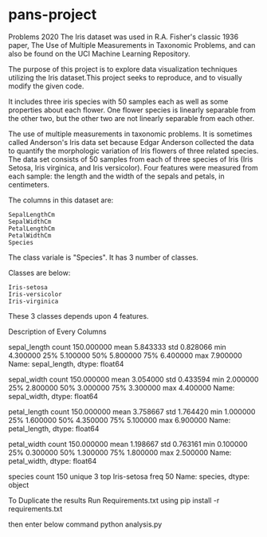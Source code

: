 # pans-project
Problems 2020
The Iris dataset was used in R.A. Fisher's classic 1936 paper, The Use of Multiple Measurements in Taxonomic Problems, and can also be found on the UCI Machine Learning Repository.

The purpose of this project is to explore data visualization techniques utilizing the Iris dataset.This project seeks to reproduce, and to visually modify the given code.

It includes three iris species with 50 samples each as well as some properties about each flower. One flower species is linearly separable from the other two, but the other two are not linearly separable from each other.

The use of multiple measurements in taxonomic problems. It is sometimes called Anderson's Iris data set because Edgar Anderson collected the data to quantify the morphologic variation of Iris flowers of three related species. The data set consists of 50 samples from each of three species of Iris (Iris Setosa, Iris virginica, and Iris versicolor). Four features were measured from each sample: the length and the width of the sepals and petals, in centimeters.

The columns in this dataset are:

    SepalLengthCm
    SepalWidthCm
    PetalLengthCm
    PetalWidthCm
    Species


The class variale is "Species". It has 3 number of classes.

Classes are below:

	Iris-setosa
	Iris-versicolor
	Iris-virginica

These 3 classes depends upon 4 features.

Description of Every Columns

sepal_length
count    150.000000
mean       5.843333
std        0.828066
min        4.300000
25%        5.100000
50%        5.800000
75%        6.400000
max        7.900000
Name: sepal_length, dtype: float64

sepal_width
count    150.000000
mean       3.054000
std        0.433594
min        2.000000
25%        2.800000
50%        3.000000
75%        3.300000
max        4.400000
Name: sepal_width, dtype: float64

petal_length
count    150.000000
mean       3.758667
std        1.764420
min        1.000000
25%        1.600000
50%        4.350000
75%        5.100000
max        6.900000
Name: petal_length, dtype: float64

petal_width
count    150.000000
mean       1.198667
std        0.763161
min        0.100000
25%        0.300000
50%        1.300000
75%        1.800000
max        2.500000
Name: petal_width, dtype: float64

species
count             150
unique              3
top       Iris-setosa
freq               50
Name: species, dtype: object

To Duplicate the results
Run Requirements.txt
using pip install -r requirements.txt

then enter below command
python analysis.py

